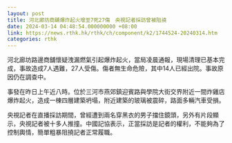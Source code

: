 ```yaml
---
layout: post
title: 河北廊坊商舖爆炸起火增至7死27傷　央視記者採訪曾被阻撓
date: 2024-03-14 04:48:54.000000000 +08:00
link: https://news.rthk.hk/rthk/ch/component/k2/1744524-20240314.htm
categories: rthk
---
```


河北廊坊路邊商舖懷疑洩漏燃氣引起爆炸起火，當局凌晨通報，現場清理已基本完成，事故造成7人遇難，27人受傷。傷者無生命危險，其中14人已經出院。事故原因仍在調查中。

事發在昨日上午近八時。位於三河市燕郊鎮迎賓路與學院大街交界附近一間炸雞店爆炸起火，造成一棟四層建築坍塌，附近建築的玻璃被震碎，路面多輛汽車受損。

央視記者在直播採訪期間，曾經遭到兩名穿黑衣的男子擋住鏡頭，另外有片段顯示，央視記者被十多人推撞。中國記協表示，正當採訪是記者的權利，不能夠為了控制輿情，簡單粗暴阻撓記者正常履職。
